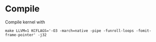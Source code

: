 # Compile
Compile kernel with

```
make LLVM=1 KCFLAGS='-O3 -march=native -pipe -funroll-loops -fomit-frame-pointer' -j32
```
